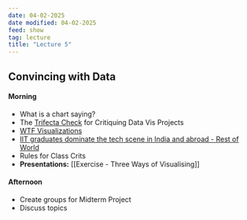 ```yaml
---
date: 04-02-2025
date modified: 04-02-2025
feed: show
tag: lecture
title: "Lecture 5"
---
```


## Convincing with Data
#### Morning
- What is a chart saying?
- The [Trifecta Check](https://junkcharts.typepad.com/junk_charts/junk-charts-trifecta-checkup-the-definitive-guide.html) for Critiquing Data Vis Projects
- [WTF Visualizations](https://viz.wtf/)
- [IIT graduates dominate the tech scene in India and abroad - Rest of World](https://restofworld.org/2023/iit-graduates-dominate-tech/)
- Rules for Class Crits
- **Presentations:** [[Exercise - Three Ways of Visualising]]
#### Afternoon

- Create groups for Midterm Project
- Discuss topics